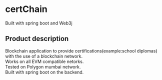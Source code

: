 # certChain
Built with spring boot and Web3j

## Product description

Blockchain application to provide certifications(example:school diplomas) with the use of a blockchain network.\
Works on all EVM compatible netorks.\
Tested on Polygon mumbai network.\
Built with spring boot on the backend.
